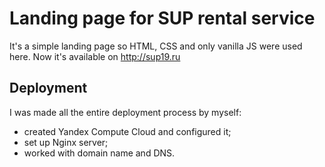 # Landing page for SUP rental service

It's a simple landing page so HTML, CSS and only vanilla JS were used here. Now it's available on http://sup19.ru

## Deployment

I was made all the entire deployment process by myself:

- created Yandex Compute Cloud and configured it;
- set up Nginx server;
- worked with domain name and DNS.


